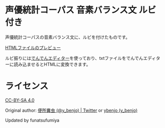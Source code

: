 # 声優統計コーパス 音素バランス文 ルビ付き

声優統計コーパスの音素バランス文に、ルビを付けたものです。

[HTMLファイルのプレビュー](https://cdn.rawgit.com/funatsufumiya/balance_sentence_with_ruby/master/balance_sentence_with_ruby.html)

ルビ振りには[でんでんエディター](https://edit.denshochan.com/)を使っており、txtファイルをでんでんエディターに読み込ませるとHTMLに変換できます。

# ライセンス

[CC-BY-SA 4.0](https://creativecommons.org/licenses/by-sa/4.0/deed.ja)

Original author: [便所糞虫 (@y_benjo) | Twitter](https://twitter.com/y_benjo) or [ybenjo (y_benjo)](https://github.com/ybenjo)

Updated by funatsufumiya
